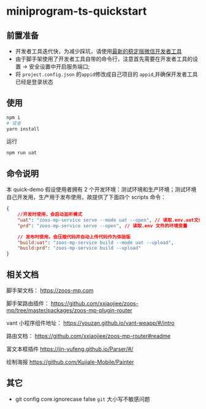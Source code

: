 # miniprogram-ts-quickstart

## 前置准备

-   开发者工具迭代快，为减少踩坑，请使用[最新的稳定版微信开发者工具](https://developers.weixin.qq.com/miniprogram/dev/devtools/stable.html)
-   由于脚手架使用了开发者工具自带的命令行，注意首先需要在开发者工具的设置 -> 安全设置中开启服务端口;
-   将 `project.config.json` 的`appid`修改成自己项目的 `appid`,并确保开发者工具已经是登录状态

## 使用

```bash
npm i
# 或者
yarn install
```

运行

```bash
npm run uat
```

## 命令说明

本 quick-demo 假设使用者拥有 2 个开发环境：测试环境和生产环境；测试环境自己开发用，生产用于发布使用，故提供了下面四个 scripts 命令：

```json
{
    //开发时使用，会启动监听模式
    "uat": "zoos-mp-service serve --mode uat --open", // 读取.env.uat文件的环境变量
    "prd": "zoos-mp-service serve --open", // 读取.env 文件的环境变量

    // 发布时使用，会压缩代码并自动上传代码作为体验版
    "build:uat": "zoos-mp-service build --mode uat --upload",
    "build:prd": "zoos-mp-service build --upload"
}
```

## 相关文档

脚手架文档： https://zoos-mp.com

脚手架路由插件： https://github.com/xxiaojiee/zoos-mp/tree/master/packages/zoos-mp-plugin-router

vant 小程序组件地址： https://youzan.github.io/vant-weapp/#/intro

路由文档： https://github.com/xxiaojiee/zoos-mp-router#readme

富文本框插件 https://jin-yufeng.github.io/Parser/#/

绘制海报 https://github.com/Kujiale-Mobile/Painter

## 其它

-   git config core.ignorecase false `git` 大小写不敏感问题
